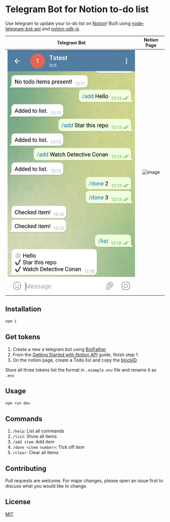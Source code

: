 # Telegram Bot for Notion to-do list

Use telegram to update your to-do list on [Notion](https://www.notion.so/)! Built using [node-telegram-bot-api](https://github.com/yagop/node-telegram-bot-api/) and [notion-sdk-js](https://github.com/makenotion/notion-sdk-js).

Telegram Bot               |  Notion Page    
:-------------------------:|:-------------------------:
![](./screenshots/telegram_ss_new.jpeg)  |![image](https://user-images.githubusercontent.com/45547198/160228527-90c786a7-027a-455e-b29b-b232f235c81d.png)

## Installation


```bash
npm i
```

## Get tokens

1. Create a new a telegram bot using [BotFather](https://core.telegram.org/bots#6-botfather)
2. From the [Getting Started with Notion API](https://developers.notion.com/docs) guide, finish step 1
3. On the notion page, create a Todo list and copy the [blockID](https://stackoverflow.com/questions/67618449/how-to-get-the-block-id-in-notion-api).

Store all three tokens list the format in `.example.env` file and rename it as `.env`


## Usage

```node
npm run dev
```

## Commands
1. `/help`: List all commands
2. `/list`: Show all items
3. `/add item`: Add _item_
4. `/done <item number>`: Tick off _item_
4. `/clear`: Clear all items

## Contributing
Pull requests are welcome. For major changes, please open an issue first to discuss what you would like to change.

## License
[MIT](https://choosealicense.com/licenses/mit/)
